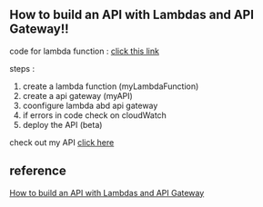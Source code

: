 
## How to build an API with Lambdas and API Gateway!!

code for lambda function : [click this link ](https://github.com/Aj7t/FastAPI/blob/main/myApiApp.zip)


steps : 

1. create a lambda function  (myLambdaFunction)
2. create a api gateway  (myAPI)
3. coonfigure lambda abd api gateway 
4. if errors in code check on cloudWatch
5. deploy the API (beta)

check out my API [click here](https://rbhcz0ivuh.execute-api.ap-south-1.amazonaws.com/beta/intro)


## reference 

[How to build an API with Lambdas and API Gateway](https://www.freecodecamp.org/news/building-an-api-with-lambdas-and-api-gateway-11254e23b703/)
